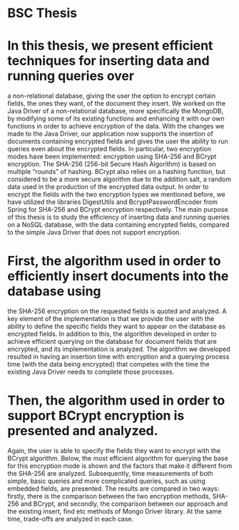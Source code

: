 # BSC Thesis

# In this thesis, we present efficient techniques for inserting data and running queries over
a non-relational database, giving the user the option to encrypt certain fields, the ones
they want, of the document they insert. We worked on the Java Driver of a non-relational
database, more specifically the MongoDB, by modifying some of its existing functions and
enhancing it with our own functions in order to achieve encryption of the data. With
the changes we made to the Java Driver, our application now supports the insertion of
documents containing encrypted fields and gives the user the ability to run queries even
about the encrypted fields. In particular, two encryption modes have been implemented:
encryption using SHA-256 and BCrypt encryption. The SHA-256 (256-bit Secure Hash
Algorithm) is based on multiple “rounds” of hashing. BCrypt also relies on a hashing
function, but considered to be a more secure algorithm due to the addition salt, a random
data used in the production of the encrypted data output. In order to encrypt the fields with
the two encryption types we mentioned before, we have utilized the libraries DigestUtils
 and BcryptPasswordEncoder from Spring for SHA-256 and BCrypt encryption respectively.
The main purpose of this thesis is to study the efficiency of inserting data and
running queries on a NoSQL database, with the data containing encrypted fields, compared
to the simple Java Driver that does not support encryption.


# First, the algorithm used in order to efficiently insert documents into the database using
the SHA-256 encryption on the requested fields is quoted and analyzed. A key element of
the implementation is that we provide the user with the ability to define the specific fields
they want to appear on the database as encrypted fields. In addition to this, the algorithm
developed in order to achieve efficient querying on the database for document fields that
are encrypted, and its implementation is analyzed. The algorithm we developed resulted
in having an insertion time with encryption and a querying process time (with the data
being encrypted) that competes with the time the existing Java Driver needs to complete
those processes.


# Then, the algorithm used in order to support BCrypt encryption is presented and analyzed.
Again, the user is able to specify the fields they want to encrypt with the BCrypt algorithm.
Below, the most efficient algorithm for querying the base for this encryption mode is shown
and the factors that make it different from the SHA-256 are analyzed.
Subsequently, time measurements of both simple, basic queries and more complicated
queries, such as using embedded fields, are presented. The results are compared in two
ways: firstly, there is the comparison between the two encryption methods, SHA-256 and
BCrypt, and secondly, the comparison between our approach and the existing insert, find
etc methods of Mongo Driver library. At the same time, trade-offs are analyzed in each
case.
